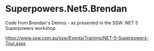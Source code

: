 # Superpowers.Net5.Brendan
Code from Brendan's Demos - as presented in the SSW .NET 5 Superpowers workshop 

https://www.ssw.com.au/ssw/Events/Training/NET-5-Superpowers-Tour.aspx
